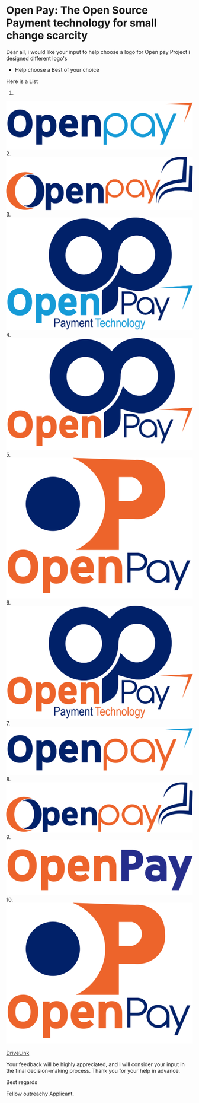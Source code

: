 # Open Pay: The Open Source Payment technology for small change scarcity
Dear all,
i would like your input to help choose a logo  for Open pay Project i designed different logo's 
- Help choose a Best of your choice 

Here is a List 

1. 
![Logo 1](Logo/New%20Logo%201.png)
2. 
![Logo 2](Logo/New%20Logo%202.png)
3. 
![Logo 3](Logo/New%20Logo%203.png)
4. 
![Logo 4](Logo/New%20Logo%204.png)
5. 
![Logo 5](Logo/New%20Logo%205.png)
6. 
![Logo 6](Logo/New%20Logo%206.png)
7. 
![Logo 7](Logo/New%20Logo%207.png)
8. 
![Logo 8](Logo/New%20Logo%2010.png)
9. 
![Logo 9](Logo/New%20Logo%2012.png)
10. 
![Logo 10](Logo/Logo%206.png)


[ DriveLink ](https://drive.google.com/drive/folders/11OYi0wEtMmtsNWkYdPbG6Qly3L75AKeS?usp=share_link)

Your feedback will be highly appreciated, and i will consider your input in the final decision-making process. Thank you for your help in advance.

Best regards

Fellow outreachy Applicant.
